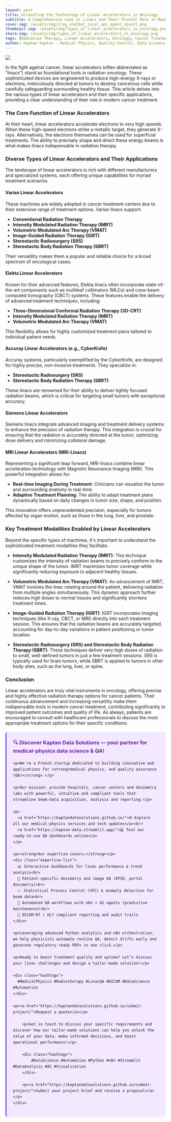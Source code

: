 ```yaml
---
layout: post
title: Unraveling the Technology of Linear Accelerators in Oncology
subtitle: A Comprehensive Look at Linacs and Their Pivotal Role in Modern Cancer Treatment
cover-img: /assets/img/crag_chatbot_local_spc_agent_cover1.png
thumbnail-img: /assets/img/types_of_linear_accelerators_in_oncology.png
share-img: /assets/img/types_of_linear_accelerators_in_oncology.png
tags: [Radiation Therapy, Linear Accelerators, Oncology, Cancer Treatment, Medical Physics, IMRT, VMAT, IGRT, SRS, SBRT, MRI-Linac]
author: Kayhan Kaptan - Medical Physics, Quality Control, Data Science and Automation
---
```


[![](/assets/img/types_of_linear_accelerators_in_oncology.png)](https://www.youtube.com/channel/UCWkX7E-ImVbf0O3ocAW51wg)

In the fight against cancer, linear accelerators (often abbreviated as "linacs") stand as foundational tools in radiation oncology. These sophisticated devices are engineered to produce high-energy X-rays or electrons, meticulously directed at tumors to destroy cancerous cells while carefully safeguarding surrounding healthy tissue. This article delves into the various types of linear accelerators and their specific applications, providing a clear understanding of their role in modern cancer treatment.

### The Core Function of Linear Accelerators

At their heart, linear accelerators accelerate electrons to very high speeds. When these high-speed electrons strike a metallic target, they generate X-rays. Alternatively, the electrons themselves can be used for superficial treatments. The ability to precisely shape and direct these energy beams is what makes linacs indispensable in radiation therapy.

### Diverse Types of Linear Accelerators and Their Applications

The landscape of linear accelerators is rich with different manufacturers and specialized systems, each offering unique capabilities for myriad treatment scenarios.

#### Varian Linear Accelerators
These machines are widely adopted in cancer treatment centers due to their extensive range of treatment options. Varian linacs support:
*   **Conventional Radiation Therapy**
*   **Intensity Modulated Radiation Therapy (IMRT)**
*   **Volumetric Modulated Arc Therapy (VMAT)**
*   **Image-Guided Radiation Therapy (IGRT)**
*   **Stereotactic Radiosurgery (SRS)**
*   **Stereotactic Body Radiation Therapy (SBRT)**

Their versatility makes them a popular and reliable choice for a broad spectrum of oncological cases.

#### Elekta Linear Accelerators
Known for their advanced features, Elekta linacs often incorporate state-of-the-art components such as multileaf collimators (MLCs) and cone-beam computed tomography (CBCT) systems. These features enable the delivery of advanced treatment techniques, including:
*   **Three-Dimensional Conformal Radiation Therapy (3D-CRT)**
*   **Intensity Modulated Radiation Therapy (IMRT)**
*   **Volumetric Modulated Arc Therapy (VMAT)**

This flexibility allows for highly customized treatment plans tailored to individual patient needs.

#### Accuray Linear Accelerators (e.g., CyberKnife)
Accuray systems, particularly exemplified by the CyberKnife, are designed for highly precise, non-invasive treatments. They specialize in:
*   **Stereotactic Radiosurgery (SRS)**
*   **Stereotactic Body Radiation Therapy (SBRT)**

These linacs are renowned for their ability to deliver tightly focused radiation beams, which is critical for targeting small tumors with exceptional accuracy.

#### Siemens Linear Accelerators
Siemens linacs integrate advanced imaging and treatment delivery systems to enhance the precision of radiation therapy. This integration is crucial for ensuring that the radiation is accurately directed at the tumor, optimizing dose delivery and minimizing collateral damage.

#### MRI Linear Accelerators (MRI-Linacs)
Representing a significant leap forward, MRI-linacs combine linear acceleration technology with Magnetic Resonance Imaging (MRI). This powerful integration allows for:
*   **Real-time Imaging During Treatment**: Clinicians can visualize the tumor and surrounding anatomy in real-time.
*   **Adaptive Treatment Planning**: The ability to adapt treatment plans dynamically based on daily changes in tumor size, shape, and position.

This innovation offers unprecedented precision, especially for tumors affected by organ motion, such as those in the lung, liver, and prostate.

### Key Treatment Modalities Enabled by Linear Accelerators

Beyond the specific types of machines, it's important to understand the sophisticated treatment modalities they facilitate.

*   **Intensity Modulated Radiation Therapy (IMRT)**: This technique customizes the intensity of radiation beams to precisely conform to the unique shape of the tumor. IMRT maximizes tumor coverage while significantly reducing exposure to adjacent healthy tissues.

*   **Volumetric Modulated Arc Therapy (VMAT)**: An advancement of IMRT, VMAT involves the linac rotating around the patient, delivering radiation from multiple angles simultaneously. This dynamic approach further reduces high doses to normal tissues and significantly shortens treatment times.

*   **Image-Guided Radiation Therapy (IGRT)**: IGRT incorporates imaging techniques (like X-ray, CBCT, or MRI) directly into each treatment session. This ensures that the radiation beams are accurately targeted, accounting for day-to-day variations in patient positioning or tumor location.

*   **Stereotactic Radiosurgery (SRS) and Stereotactic Body Radiation Therapy (SBRT)**: These techniques deliver very high doses of radiation to small, well-defined tumors in just a few treatment sessions. SRS is typically used for brain tumors, while SBRT is applied to tumors in other body sites, such as the lung, liver, or spine.

### Conclusion

Linear accelerators are truly vital instruments in oncology, offering precise and highly effective radiation therapy options for cancer patients. Their continuous advancement and increasing versatility make them indispensable tools in modern cancer treatment, contributing significantly to improved patient outcomes and quality of life. As always, patients are encouraged to consult with healthcare professionals to discuss the most appropriate treatment options for their specific conditions.

<html lang="en">
<head>
    <meta charset="UTF-8">
    <meta name="viewport" content="width=device-width, initial-scale=1.0">
    <title>Kaptan Data Solutions</title>
    <style>
        .citation {
            background-color: #f3e8ff;
            border-left: 4px solid #8b5cf6;
            padding: 20px;
            margin: 20px 0;
            border-radius: 8px;
            font-family: -apple-system, BlinkMacSystemFont, 'Segoe UI', Roboto, sans-serif;
            line-height: 1.6;
        }
        .citation h3 {
            color: #6b21a8;
            margin-top: 0;
        }
        .citation a {
            color: #7c3aed;
            text-decoration: none;
        }
        .citation a:hover {
            text-decoration: underline;
        }
        .expertise-list {
            margin: 15px 0;
        }
        .hashtags {
            font-weight: bold;
            color: #7c3aed;
            margin-top: 15px;
        }
    </style>
</head>
<body>
    <div class="citation">
        <h3>🔍 Discover Kaptan Data Solutions — your partner for medical-physics data science & QA!</h3>

    <p>We're a French startup dedicated to building innovative web applications for <strong>medical physics, and quality assurance (QA)</strong>.</p>

    <p>Our mission: provide hospitals, cancer centers and dosimetry labs with powerful, intuitive and compliant tools that streamline beam-data acquisition, analysis and reporting.</p>

    <p>
      <a href="https://kaptandatasolutions.github.io/">🌐 Explore all our medical-physics services and tech updates</a><br>
      <a href="https://kaptan-data.streamlit.app/">💻 Test our ready-to-use QA dashboards online</a>
    </p>

    <p><strong>Our expertise covers:</strong></p>
    <div class="expertise-list">
      📊 Interactive dashboards for linac performance & trend analysis<br>
      🔬 Patient-specific dosimetry and image QA (EPID, portal dosimetry)<br>
      📈 Statistical Process Control (SPC) & anomaly detection for beam data<br>
      🤖 Automated QA workflows with n8n + AI agents (predictive maintenance)<br>
      📑 DICOM-RT / HL7 compliant reporting and audit trails
    </div>

    <p>Leveraging advanced Python analytics and n8n orchestration, we help physicists automate routine QA, detect drifts early and generate regulatory-ready PDFs in one click.</p>

    <p>Ready to boost treatment quality and uptime? Let’s discuss your linac challenges and design a tailor-made solution!</p>

    <div class="hashtags">
      #MedicalPhysics #Radiotherapy #LinacQA #DICOM #DataScience #Automation
    </div>

    <p><a href="https://kaptandatasolutions.github.io/submit-project/">Request a quote</a></p>
        
        <p>Get in touch to discuss your specific requirements and discover how our tailor-made solutions can help you unlock the value of your data, make informed decisions, and boost operational performance!</p>
        
        <div class="hashtags">
            #DataScience #Automation #Python #n8n #Streamlit #DataAnalysis #AI #Visualization
        </div>
        
        <p><a href="https://kaptandatasolutions.github.io/submit-project/">Submit your project brief and receive a proposal</a></p>
    </div>
</body>
</html>